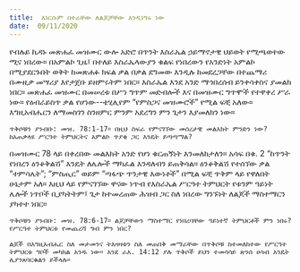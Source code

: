 ```yaml
---
title:  እነርሱም በተራቸው ለልጆቻቸው እንዲነግሩ ነው
date:  09/11/2020
---
```


የብሉይ ኪዳኑ መጽሐፈ መዝሙር ውሎ አድሮ በጥንት እስራኤል ኃይማኖታዊ ህይወት የሚጫወተው ሚና ነበረው። በአምልኮ ጊዜ፤ በተለይ እስራኤላውያን ቁልፍ የነበረውን የአንድነት አምልኮ በሚያደርጉበት ወቅት ከመጽሐፉ ክፍል ቃል በቃል ደግመው እንዲሉ ከመደረጋቸው በተጨማሪ በሙዚቃ መሣሪያ እየታጀቡ ይዘምሩትም ነበር። እስራኤል እንደ አንድ ማኅበረሰብ ይንቀሳቀስና ያመልክ ነበር። መጽሐፈ መዝሙር በመሠረቱ በሥነ ግጥም መድብሎች እና በመዝሙር ግጥሞች የተዋቀረ ሥራ ነው። የዕብራይስጥ ቃል የሆነው--ቴሂሊየም “የምስጋና መዝሙሮች” የሚል ፍቺ አለው። እግዚአብሔርን ለማመስገን ስንዘምር ምንም አደረግን ምን ጌታን እያመለክን ነው።

`ጥቅሶቹን ያንብቡ: መዝ. 78:1-17። በዚህ ስፍራ የምናገኘው መሰረታዊ መልእክት ምንድን ነው? ከአጠቃላዩ ሥርዓተ ትምህርትና አምልኮ ጥያቄ ጋር እንዴት ይጣጣማል?`

በመዝሙር 78 ላይ በቀረበው መልእክት አንድ የሆነ ቁርጠኝነት እንመለከታለን። አሳፍ በቁ. 2 “ከጥንት የነበረን ዕንቆቅልሽ” እንዴት ለሌሎች ማካፈል እንዳለብን ይጠቅሳል። ዕንቆቅልሽ የተሰኘው ቃል “ተምሳሌት”; “ምስጢር” ወይም “ጣፋጭ ጥንታዊ እውነቶች” በሚል ፍቺ ጥቅም ላይ የዋለበት ሁኔታም አለ። እዚህ ላይ የምናገኘው ዋናው ነጥብ የእስራኤል ሥርዓተ ትምህርት የቱንም ዓይነት ሌሎች ነጥቦች ቢያካትትም፤ ጌታ ከተመረጠው ሕዝብ ጋር ስለ ነበረው ግንኙነት ለልጆች ማስተማርን ያካተተ ነበር።

`ጥቅሶቹን ያንብቡ: መዝ. 78:6-17። ልጆቻቸውን ማስተማር የነበረባቸው ዓይነተኛ ትምህርቶች ምን ነበሩ? የሥርዓተ ትምህርቱ የመጨረሻ ግብ ምን ነበር?`

`ልጆች በእግዚአብሔር ስለ መታመንና ትእዛዛቱን ስለ መጠበቅ መማራቸው በጥቅሶቹ ከተመለከተው የሥርዓተ ትምህርቱ ግቦች መካከል አንዱ ነው። እንደ ራእ. 14:12 ያሉ ጥቅሶች ይህን ተመሳሳይ ጽንሰ ሀሳብ እንዴት ሊያንጸባርቁልን ይችላሉ።`